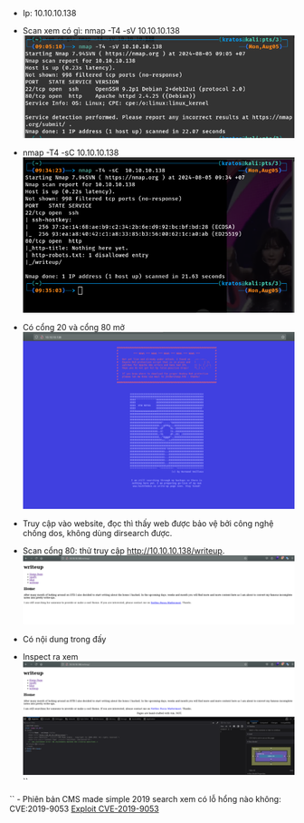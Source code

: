 - Ip: 10.10.10.138
- Scan xem có gì: nmap -T4 -sV 10.10.10.138
![Image 1](image/image1.png)
- nmap -T4 -sC  10.10.10.138
![Image 2](image/image2.png)

- Có cổng 20 và cổng 80 mở 
![Image 3](image/image3.png)

- Truy cập vào website, đọc thì thấy web được bảo vệ bởi công nghệ chống dos, không dùng dirsearch được. 
- Scan cổng 80: thử truy cập http://10.10.10.138/writeup.
![Image 4](image/image4.png)
- Có nội dung trong đấy 
- Inspect ra xem 
![Image 5](image/image5.png)
``
<meta name="Generator" content="CMS Made Simple - Copyright (C) 2004-2019. All rights reserved." />
``
- Phiên bản CMS made simple 2019 search xem có lỗ hổng nào không: CVE:2019-9053
<a href="https://www.exploit-db.com/exploits/46635">Exploit  CVE-2019-9053</a>